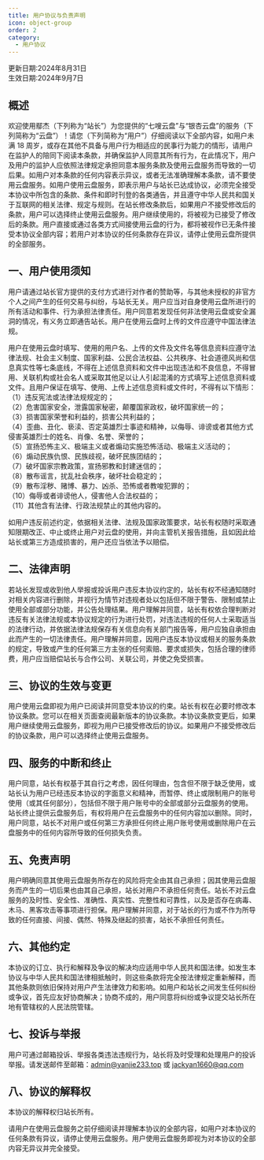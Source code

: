 ```yaml
---
title: 用户协议与负责声明
icon: object-group
order: 2
category:
  - 用户协议
---
```


更新日期:2024年8月31日   
生效日期:2024年9月7日   

## 概述

欢迎使用鄢杰（下列称为“站长”）为您提供的“七嗖云盘”与“银杏云盘”的服务（下列简称为“云盘”）！请您（下列简称为“用户”）仔细阅读以下全部内容，如用户未满 18 周岁，或存在其他不具备与用户行为相适应的民事行为能力的情形，请用户在监护人的陪同下阅读本条款，并确保监护人同意其所有行为，在此情况下，用户及用户的监护人应依照法律规定承担同意本服务条款及使用云盘服务而导致的一切后果。如用户对本条款的任何内容表示异议，或者无法准确理解本条款，请不要使用云盘服务。如用户使用云盘服务，即表示用户与站长已达成协议，必须完全接受本协议中所包含的条款、条件和即时刊登的各类通告，并且遵守中华人民共和国关于互联网的相关法律、规定与规则。在站长修改条款后，如果用户不接受修改后的条款，用户可以选择终止使用云盘服务。用户继续使用的，将被视为已接受了修改后的条款。用户直接或通过各类方式间接使用云盘的行为，都将被视作已无条件接受本协议全部内容；若用户对本协议的任何条款存在异议，请停止使用云盘所提供的全部服务。   

## 一、用户使用须知

用户请通过站长官方提供的支付方式进行对作者的赞助等，与其他未授权的非官方个人之间产生的任何交易与纠纷，与站长无关。用户应当对自身使用云盘所进行的所有活动和事件、行为承担法律责任。用户同意若发现任何非法使用云盘或安全漏洞的情况，有义务立即通告站长。用户在使用云盘时上传的文件应遵守中国法律法规。   

用户在使用云盘时填写、使用的用户名、上传的文件及文件名等信息资料应遵守法律法规、社会主义制度、国家利益、公民合法权益、公共秩序、社会道德风尚和信息真实性等七条底线，不得在上述信息资料和文件中出现违法和不良信息，不得冒用、关联机构或社会名人或采取其他足以让人引起混淆的方式填写上述信息资料或文件。且用户保证在填写、使用、上传上述信息资料或文件时，不得有以下情形：      
（1）违反宪法或法律法规规定的；   
（2）危害国家安全，泄露国家秘密，颠覆国家政权，破坏国家统一的；   
（3）损害国家荣誉和利益的，损害公共利益的；   
（4）歪曲、丑化、亵渎、否定英雄烈士事迹和精神，以侮辱、诽谤或者其他方式侵害英雄烈士的姓名、肖像、名誉、荣誉的；   
（5）宣扬恐怖主义、极端主义或者煽动实施恐怖活动、极端主义活动的；   
（6）煽动民族仇恨、民族歧视，破坏民族团结的；   
（7）破坏国家宗教政策，宣扬邪教和封建迷信的；   
（8）散布谣言，扰乱社会秩序，破坏社会稳定的；   
（9）散布淫秽、赌博、暴力、凶杀、恐怖或者教唆犯罪的；   
（10）侮辱或者诽谤他人，侵害他人合法权益的；   
（11）其他含有法律、行政法规禁止的其他内容的。   

如用户违反前述约定，依据相关法律、法规及国家政策要求，站长有权随时采取通知限期改正、中止或终止用户对云盘的使用，并向主管机关报告措施，且如因此给站长或第三方造成损害的，用户还应当依法予以赔偿。   

## 二、法律声明

若站长发现或收到他人举报或投诉用户违反本协议约定的，站长有权不经通知随时对相关内容进行删除，并视行为情节对违规者处以包括但不限于警告、限制或禁止使用全部或部分功能，并公告处理结果。用户理解并同意，站长有权依合理判断对违反有关法律法规或本协议规定的行为进行处罚，对违法违规的任何人士采取适当的法律行动，并依据法律法规保存有关信息向有关部门报告等，用户应独自承担由此而产生的一切法律责任。用户理解并同意，因用户违反本协议或相关的服务条款的规定，导致或产生的任何第三方主张的任何索赔、要求或损失，包括合理的律师费，用户应当赔偿站长与合作公司、关联公司，并使之免受损害。    

## 三、协议的生效与变更

用户使用云盘即视为用户已阅读并同意受本协议的约束。站长有权在必要时修改本协议条款。您可以在相关页面查阅最新版本的协议条款。本协议条款变更后，如果用户继续使用云盘服务，即视为用户已接受修改后的协议。如果用户不接受修改后的协议条款，用户可以选择终止使用云盘服务。   

## 四、服务的中断和终止

用户同意，站长有权基于其自行之考虑，因任何理由，包含但不限于缺乏使用，或站长认为用户已经违反本协议的字面意义和精神，而暂停、终止或限制用户的账号使用（或其任何部分），包括但不限于用户账号中的全部或部分云盘服务的使用。站长终止提供云盘服务后，有权将用户在云盘服务中的任何内容加以删除。同时，用户同意，站长不对用户或任何第三方承担任何终止用户账号使用或删除用户在云盘服务中的任何内容所导致的任何损失负责。   

## 五、免责声明

用户明确同意其使用云盘服务所存在的风险将完全由其自己承担；因其使用云盘服务而产生的一切后果也由其自己承担，站长对用户不承担任何责任。站长不对云盘服务的及时性、安全性、准确性、真实性、完整性和可靠性，以及是否存在病毒、木马、黑客攻击等事项进行担保。用户理解并同意，对于站长的行为或不作为所导致的任何直接、间接、偶然、特殊及继起的损害，站长不承担任何责任。    

## 六、其他约定

本协议的订立、执行和解释及争议的解决均应适用中华人民共和国法律。如发生本协议与中华人民共和国法律相抵触时，则这些条款将完全按法律规定重新解释，而其他条款则依旧保持对用户产生法律效力和影响。如用户和站长之间发生任何纠纷或争议，首先应友好协商解决；协商不成的，用户同意将纠纷或争议提交站长所在地有管辖权的人民法院管辖。   

## 七、投诉与举报
用户可通过邮箱投诉、举报各类违法违规行为，站长将及时受理和处理用户的投诉举报。请发送邮件至邮箱：[admin@yanjie233.top](mailto:admin@yanjie233.top) 或 [jackyan1660@qq.com](mailto:jackyan1660@qq.com)  

## 八、协议的解释权

本协议的解释权归站长所有。  

请用户在使用云盘服务之前仔细阅读并理解本协议的全部内容，如用户对本协议的任何条款有异议，请停止使用云盘服务。用户使用云盘服务即视为对本协议的全部内容无异议并完全接受。   
